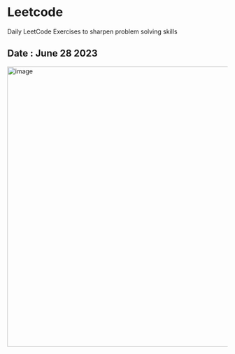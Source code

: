 # Leetcode
Daily LeetCode Exercises to sharpen problem solving skills
## Date : June 28 2023
<img width="642" alt="image" src="https://github.com/hady68/Leetcode/assets/64458111/e75974fc-5e7d-40b6-8453-962707ed9b0c">

